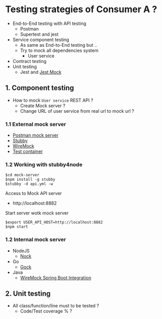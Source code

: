 # Testing strategies of Consumer A ?
* End-to-End testing with API testing
  * Postman
  * Supertest and jest
* Service component testing
  * As same as End-to-End testing but ..
  * Try to mock all dependencies system
    * User service
* Contract testing
* Unit testing
  * Jest and [Jest Mock](https://jestjs.io/docs/mock-functions)

## 1. Component testing
* How to mock `User service` REST API ?
  * Create Mock server ?
  * Change URL of user service from real url to mock url ?

### 1.1 External mock server
* [Postman mock server](https://learning.postman.com/docs/design-apis/mock-apis/set-up-mock-servers/)
* [Stubby](https://www.npmjs.com/package/stubby)
* [WireMock](https://wiremock.org/)
* [Test container](https://testcontainers.com/)

### 1.2 Working with stubby4node
```
$cd mock-server
$npm install -g stubby
$stubby -d api.yml -w
```

Access to Mock API server
* http://localhost:8882

Start server wotk mock server
```
$export USER_API_HOST=http://localhost:8882
$npm start
```

### 1.2 Internal mock server
* NodeJS
  * [Nock](https://www.npmjs.com/package/nock)
* Go
  * [Gock](https://github.com/h2non/gock)
* Java
  * [WireMock Spring Boot Integration](https://wiremock.org/docs/spring-boot/)

## 2. Unit testing
* All class/function/line must to be tested ?
  * Code/Test coverage % ?
